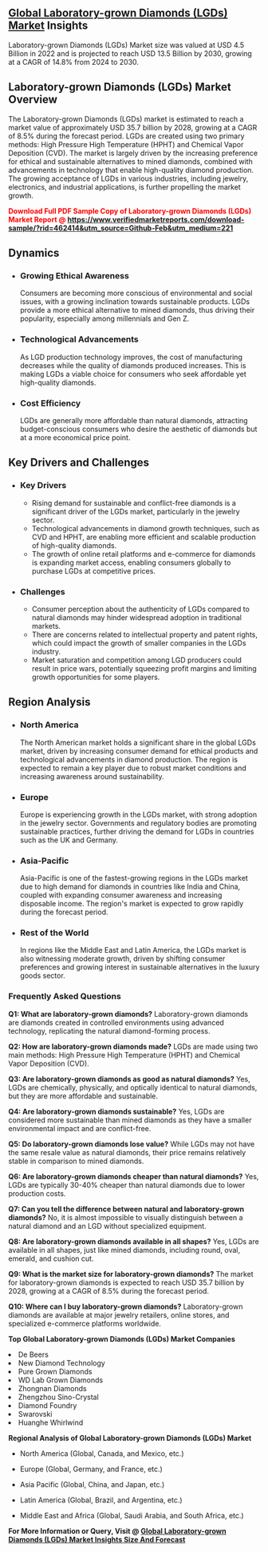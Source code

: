 <h2><a href="https://www.verifiedmarketreports.com/download-sample/?rid=462414&amp;utm_source=Github&amp;utm_medium=221" target="_blank">Global Laboratory-grown Diamonds (LGDs) Market</a> Insights</h2><p>Laboratory-grown Diamonds (LGDs) Market size was valued at USD 4.5 Billion in 2022 and is projected to reach USD 13.5 Billion by 2030, growing at a CAGR of 14.8% from 2024 to 2030.</p><p> <h2>Laboratory-grown Diamonds (LGDs) Market Overview</h2> <p>The Laboratory-grown Diamonds (LGDs) market is estimated to reach a market value of approximately USD 35.7 billion by 2028, growing at a CAGR of 8.5% during the forecast period. LGDs are created using two primary methods: High Pressure High Temperature (HPHT) and Chemical Vapor Deposition (CVD). The market is largely driven by the increasing preference for ethical and sustainable alternatives to mined diamonds, combined with advancements in technology that enable high-quality diamond production. The growing acceptance of LGDs in various industries, including jewelry, electronics, and industrial applications, is further propelling the market growth.</p> <p><strong><p><span class=""><span style="color: #ff0000;"><strong>Download Full PDF Sample Copy of Laboratory-grown Diamonds (LGDs) Market Report</strong> @ </span><a href="https://www.verifiedmarketreports.com/download-sample/?rid=462414&amp;utm_source=Github-Feb&amp;utm_medium=221" target="_blank">https://www.verifiedmarketreports.com/download-sample/?rid=462414&amp;utm_source=Github-Feb&amp;utm_medium=221</a></span></p></strong></p> <h2>Dynamics</h2> <ul> <li><h3>Growing Ethical Awareness</h3>Consumers are becoming more conscious of environmental and social issues, with a growing inclination towards sustainable products. LGDs provide a more ethical alternative to mined diamonds, thus driving their popularity, especially among millennials and Gen Z.</li> <li><h3>Technological Advancements</h3>As LGD production technology improves, the cost of manufacturing decreases while the quality of diamonds produced increases. This is making LGDs a viable choice for consumers who seek affordable yet high-quality diamonds.</li> <li><h3>Cost Efficiency</h3>LGDs are generally more affordable than natural diamonds, attracting budget-conscious consumers who desire the aesthetic of diamonds but at a more economical price point.</li> </ul> <h2>Key Drivers and Challenges</h2> <ul> <li><h3>Key Drivers</h3> <ul> <li>Rising demand for sustainable and conflict-free diamonds is a significant driver of the LGDs market, particularly in the jewelry sector.</li> <li>Technological advancements in diamond growth techniques, such as CVD and HPHT, are enabling more efficient and scalable production of high-quality diamonds.</li> <li>The growth of online retail platforms and e-commerce for diamonds is expanding market access, enabling consumers globally to purchase LGDs at competitive prices.</li> </ul> </li> <li><h3>Challenges</h3> <ul> <li>Consumer perception about the authenticity of LGDs compared to natural diamonds may hinder widespread adoption in traditional markets.</li> <li>There are concerns related to intellectual property and patent rights, which could impact the growth of smaller companies in the LGDs industry.</li> <li>Market saturation and competition among LGD producers could result in price wars, potentially squeezing profit margins and limiting growth opportunities for some players.</li> </ul> </li> </ul> <h2>Region Analysis</h2> <ul> <li><h3>North America</h3>The North American market holds a significant share in the global LGDs market, driven by increasing consumer demand for ethical products and technological advancements in diamond production. The region is expected to remain a key player due to robust market conditions and increasing awareness around sustainability.</li> <li><h3>Europe</h3>Europe is experiencing growth in the LGDs market, with strong adoption in the jewelry sector. Governments and regulatory bodies are promoting sustainable practices, further driving the demand for LGDs in countries such as the UK and Germany.</li> <li><h3>Asia-Pacific</h3>Asia-Pacific is one of the fastest-growing regions in the LGDs market due to high demand for diamonds in countries like India and China, coupled with expanding consumer awareness and increasing disposable income. The region's market is expected to grow rapidly during the forecast period.</li> <li><h3>Rest of the World</h3>In regions like the Middle East and Latin America, the LGDs market is also witnessing moderate growth, driven by shifting consumer preferences and growing interest in sustainable alternatives in the luxury goods sector.</li> </ul> <h3>Frequently Asked Questions</h3> <p><strong>Q1: What are laboratory-grown diamonds?</strong> Laboratory-grown diamonds are diamonds created in controlled environments using advanced technology, replicating the natural diamond-forming process.</p> <p><strong>Q2: How are laboratory-grown diamonds made?</strong> LGDs are made using two main methods: High Pressure High Temperature (HPHT) and Chemical Vapor Deposition (CVD).</p> <p><strong>Q3: Are laboratory-grown diamonds as good as natural diamonds?</strong> Yes, LGDs are chemically, physically, and optically identical to natural diamonds, but they are more affordable and sustainable.</p> <p><strong>Q4: Are laboratory-grown diamonds sustainable?</strong> Yes, LGDs are considered more sustainable than mined diamonds as they have a smaller environmental impact and are conflict-free.</p> <p><strong>Q5: Do laboratory-grown diamonds lose value?</strong> While LGDs may not have the same resale value as natural diamonds, their price remains relatively stable in comparison to mined diamonds.</p> <p><strong>Q6: Are laboratory-grown diamonds cheaper than natural diamonds?</strong> Yes, LGDs are typically 30-40% cheaper than natural diamonds due to lower production costs.</p> <p><strong>Q7: Can you tell the difference between natural and laboratory-grown diamonds?</strong> No, it is almost impossible to visually distinguish between a natural diamond and an LGD without specialized equipment.</p> <p><strong>Q8: Are laboratory-grown diamonds available in all shapes?</strong> Yes, LGDs are available in all shapes, just like mined diamonds, including round, oval, emerald, and cushion cut.</p> <p><strong>Q9: What is the market size for laboratory-grown diamonds?</strong> The market for laboratory-grown diamonds is expected to reach USD 35.7 billion by 2028, growing at a CAGR of 8.5% during the forecast period.</p> <p><strong>Q10: Where can I buy laboratory-grown diamonds?</strong> Laboratory-grown diamonds are available at major jewelry retailers, online stores, and specialized e-commerce platforms worldwide.</p> </p><p><strong>Top Global Laboratory-grown Diamonds (LGDs) Market Companies</strong></p><div data-test-id=""><p><li>De Beers</li><li> New Diamond Technology</li><li> Pure Grown Diamonds</li><li> WD Lab Grown Diamonds</li><li> Zhongnan Diamonds</li><li> Zhengzhou Sino-Crystal</li><li> Diamond Foundry</li><li> Swarovski</li><li> Huanghe Whirlwind</li></p><div><strong>Regional Analysis of&nbsp;Global Laboratory-grown Diamonds (LGDs) Market</strong></div><ul><li dir="ltr"><p dir="ltr">North America&nbsp;(Global, Canada, and Mexico, etc.)</p></li><li dir="ltr"><p dir="ltr">Europe (Global, Germany, and France, etc.)</p></li><li dir="ltr"><p dir="ltr">Asia Pacific&nbsp;(Global, China, and Japan, etc.)</p></li><li dir="ltr"><p dir="ltr">Latin America&nbsp;(Global, Brazil, and Argentina, etc.)</p></li><li dir="ltr">Middle East and Africa&nbsp;(Global, Saudi Arabia, and South Africa, etc.)</li></ul><p><strong>For More Information or Query, Visit @&nbsp;</strong><strong><a href="https://www.verifiedmarketreports.com/product/laboratory-grown-diamonds-lgds-market/?utm_source=Github&amp;utm_medium=221" target="_blank">Global Laboratory-grown Diamonds (LGDs) Market Insights Size And Forecast</a></strong></p></div>

